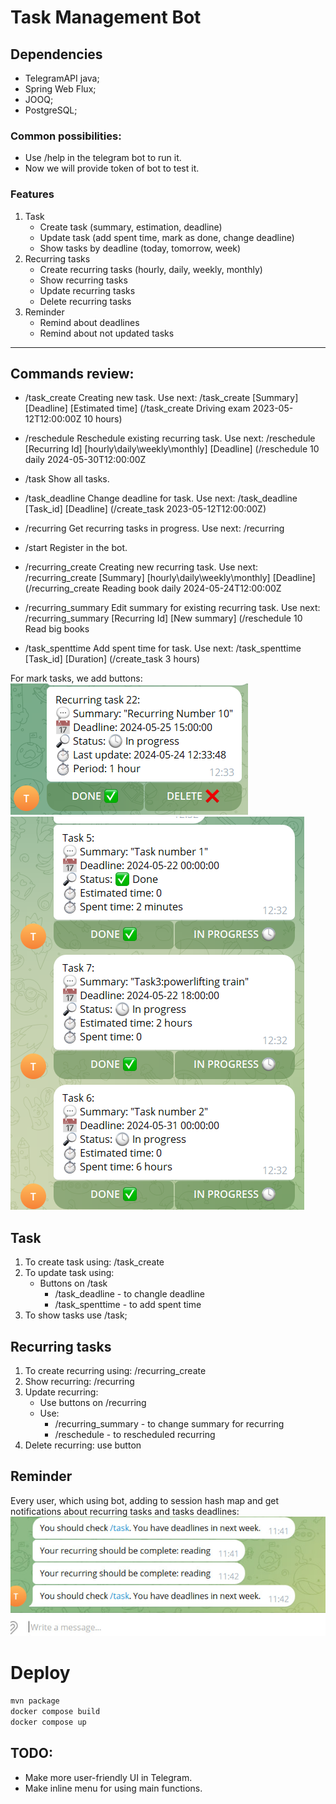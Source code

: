 # Task Management Bot

## Dependencies
 - TelegramAPI java;
 - Spring Web Flux;
 - JOOQ;
 - PostgreSQL;

### Common possibilities:
 - Use /help in the telegram bot to run it.
 - Now we will provide token of bot to test it.

### Features
1. Task
   - Create task (summary, estimation, deadline)
   - Update task (add spent time, mark as done, change deadline)
   - Show tasks by deadline (today, tomorrow, week)
2. Recurring tasks
   - Create recurring tasks (hourly, daily, weekly, monthly)
   - Show recurring tasks
   - Update recurring tasks
   - Delete recurring tasks
3. Reminder
   - Remind about deadlines
   - Remind about not updated tasks

---

## Commands review:

- /task_create
Creating new task. Use next: /task_create [Summary] [Deadline] [Estimated time] (/task_create Driving exam 2023-05-12T12:00:00Z 10 hours)

- /reschedule
Reschedule existing recurring task. Use next: /reschedule [Recurring Id] [hourly\daily\weekly\monthly] [Deadline] (/reschedule 10 daily 2024-05-30T12:00:00Z

- /task
Show all tasks.

- /task_deadline
Change deadline for task. Use next: /task_deadline [Task_id] [Deadline] (/create_task 2023-05-12T12:00:00Z)

- /recurring
Get recurring tasks in progress. Use next: /recurring

- /start
Register in the bot.

- /recurring_create
Creating new recurring task. Use next: /recurring_create [Summary] [hourly\daily\weekly\monthly] [Deadline] (/recurring_create Reading book daily 2024-05-24T12:00:00Z

- /recurring_summary
Edit summary for existing recurring task. Use next: /recurring_summary [Recurring Id] [New summary] (/reschedule 10 Read big books

- /task_spenttime
Add spent time for task. Use next: /task_spenttime [Task_id] [Duration] (/create_task 3 hours)


For mark tasks, we add buttons:
![example1.png](media/example2.png)
![example2.png](media/example1.png)

## Task
1. To create task using: /task_create
2. To update task using:
   - Buttons on /task
     - /task_deadline - to changle deadline
     - /task_spenttime - to add spent time
3. To show tasks use /task;

## Recurring tasks
1. To create recurring using: /recurring_create
2. Show recurring: /recurring
3. Update recurring:
   - Use buttons on /recurring
   - Use:
     - /recurring_summary - to change summary for recurring
     - /reschedule - to rescheduled recurring
4. Delete recurring: use button

## Reminder

Every user, which using bot, adding to session hash map and get notifications about 
recurring tasks and tasks deadlines:
![example3.jpg](media/example3.jpg)

# Deploy

```sh
mvn package
docker compose build
docker compose up
```

## TODO:

- Make more user-friendly UI in Telegram.
- Make inline menu for using main functions.
